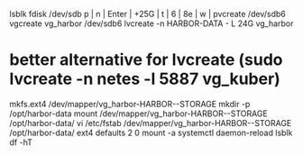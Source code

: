 lsblk
fdisk /dev/sdb
p | n | Enter | +25G | t | 6 | 8e | w |
pvcreate /dev/sdb6
vgcreate vg_harbor /dev/sdb6
lvcreate -n HARBOR-DATA - L 24G vg_harbor
# better alternative for lvcreate (sudo lvcreate -n netes -l 5887 vg_kuber)
mkfs.ext4 /dev/mapper/vg_harbor-HARBOR--STORAGE
mkdir -p /opt/harbor-data
mount /dev/mapper/vg_harbor-HARBOR--STORAGE /opt/harbor-data/
vi /etc/fstab
/dev/mapper/vg_harbor-HARBOR--STORAGE /opt/harbor-data/ ext4 defaults 2 0
mount -a
systemctl daemon-reload
lsblk
df -hT
